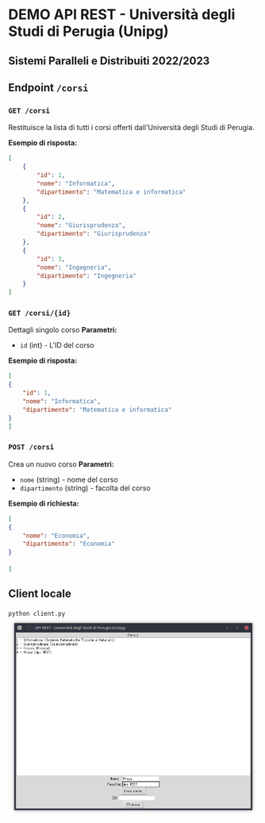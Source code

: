 # DEMO API REST - Università degli Studi di Perugia (Unipg)
## Sistemi Paralleli e Distribuiti 2022/2023

## Endpoint `/corsi`

### `GET /corsi`

Restituisce la lista di tutti i corsi offerti dall'Università degli Studi di Perugia.

**Esempio di risposta:**

```json
[
    {
        "id": 1,
        "nome": "Informatica",
        "dipartimento": "Matematica e informatica"
    },
    {
        "id": 2,
        "nome": "Giurisprudenza",
        "dipartimento": "Giurisprudenza"
    },
    {
        "id": 3,
        "nome": "Ingegneria",
        "dipartimento": "Ingegneria"
    }
]
```

### `GET /corsi/{id}`

Dettagli singolo corso 
**Parametri:**
- `id` (int) - L'ID del corso

**Esempio di risposta:**

```json
[
{
    "id": 1,
    "nome": "Informatica",
    "dipartimento": "Matematica e informatica"
}
]
```


### `POST /corsi`

Crea un nuovo corso 
**Parametri:**
- `nome` (string) - nome del corso
- `dipartimento` (string) - facolta del corso

**Esempio di richiesta:**

```json
[
{
    "nome": "Economia",
    "dipartimento": "Economia"
}

]
```

## Client locale
`python client.py`
![client](screen_client.png)
